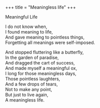 +++
title = "Meaningless life"
+++

Meaningful Life

I do not know when,  
I found meaning to life,  
And gave meaning to pointless things,  
Forgetting all meanings were self-imposed.  

And stopped fluttering like a butterfly,  
In the garden of paradise,  
And dragged the cart of success,   
And made myself a meaningful ox,  
I long for those meaningless days,  
Those pointless laughters,  
And a few drops of tears,  
Not to make any point,  
But just to live again,  
A meaningless life.